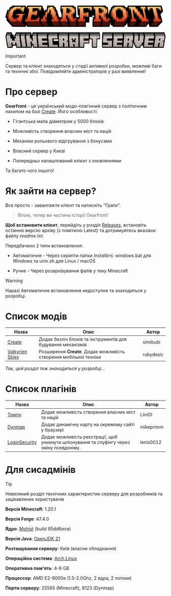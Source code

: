 ![Gearfront Logo](config/fancymenu/assets/logo.png)

![Minecraft Server undertext](config/fancymenu/assets/underlogo.png)

> [!IMPORTANT]
> Сервер та клієнт знаходяться у стадії активної розробки, можливі баги та технічні збої. Повідомляйте адміністраторів у разі виявлення!

# Про сервер

**Gearfront** - це український модо-плагінний сервер з політичним нахилом на базі [Create](https://modrinth.com/mod/create). Його особливості:

- Гігантська мапа діаметром у 5000 блоків

- Можливість створення власних міст та націй

- Механіки рольового відігрування з бонусами

- Власний сервер у Києві

- Попередньо налаштований клієнт з оновленнями

Та багато чого іншого!

# Як зайти на сервер?

Все просто - завантажте клієнт та натисніть "Грати". 

> Вітаю, тепер ви частина історії Gearfront!

**Щоб встановити клієнт**, перейдіть у розділ [Releases](https://github.com/MiraDiv-git/GearfrontClient/releases), встановіть останню версію архіву (з поміткою Latest) та дотримуйтесь вказівок файлу *readme.txt*.

Передбачено 2 типи встановлення:

- Автоматичне - Через скрипти папки *Installers*: windows.bat для Windows та unix.sh для Linux / macOS

- Ручне - Через розархівування фалів у теку Minecraft

> [!WARNING]
> Наразі Автоматичне встановлення недоступне та знаходиться у розробці.

# Список модів

| Назва                                                       | Опис                                                                | Автор     |
| ----------------------------------------------------------- | ------------------------------------------------------------------- | --------- |
| [Create](https://modrinth.com/mod/create)                   | Додає безліч блоків та інструментів для будування механізмів        | simibubi  |
| [Valkyrien Skies](https://modrinth.com/mod/valkyrien-skies) | Розширення **Create**. Додає можливість створення мобільної техніки | rubydesic |

*Так, цей розділ теж знаходиться у розробці...*

# Список плагінів

| Назва                                                                   | Опис                                                                                      | Автор     |
| ----------------------------------------------------------------------- | ----------------------------------------------------------------------------------------- | --------- |
| [Towny](https://modrinth.com/plugin/towny)                              | Додає можливість створення власних міст та націй                                          | LImDI     |
| [Dynmap](https://modrinth.com/plugin/dynmap)                            | Додає динамічну карту на окремому сайті у браузері                                        | mikeprimm |
| [LoginSecurity](https://www.spigotmc.org/resources/loginsecurity.19362) | Додає можливість реєстрації, щоб уникнути шпіонування та спуфінгу через зміну псевдоніму. | lenis0012 |

# Для сисадмінів

> [!TIP]
> Невеликий розділ технічних характеристик серверу для розробників та зацікавлених користувачів

**Версія Minecraft**: 1.20.1

**Версія Forge**: 47.4.0

**Ядро**: [Mohist](https://mohistmc.com) (build 95dd6ece)

**Версія Java**: [OpenJDK 21](https://openjdk.org/projects/jdk/21)

**Розташування серверу**: Київ (власне обладнання)

**Операційна система**: [Arch Linux](https://archlinux.org)

**Оперативна пам'ять**: 4-6 GB

**Процессор**: AMD E2-9000e (1.5-2.0Ghz, 2 ядра, 2 потоки)

**Порти серверу**: 25565 (Minecraft), 8123 (Dynmap)

